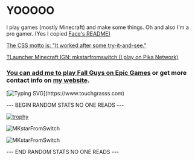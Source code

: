 
<h1 align="left">YOOOOO</h1>

I play games (mostly Minecraft) and make some things. Oh and also I'm a pro gamer. (Yes I copied <a href='github.com/face-hh'>Face's README)

The CSS motto is: "It worked after some try-it-and-see."

TLauncher Minecraft IGN: mkstarfromswitch
(I play on Pika Network) 

<h3 align="left">
  You can add me to play Fall Guys on <a href='https://store.epicgames.com/en-US/u/10cc31e3e85346a8a674ea7584e6ab84'>Epic Games</a> or get more contact info on <a  href='https://mkstarfromswitch.github.io'>my website</a>.
</h3>

[![Typing SVG](https://readme-typing-svg.herokuapp.com?size=30&lines=Click+here+to+touch+grass.)](https://www.touchgrasss.com)

--- BEGIN RANDOM STATS NO ONE READS ---

[![trophy](https://github-profile-trophy.vercel.app/?username=MKstarFromSwitch)](https://github.com/ryo-ma/github-profile-trophy)


![MKstarFromSwitch](https://github-readme-stats.vercel.app/api?username=MKstarFromSwitch&show_icons=true&theme=tokyonight&hide=["issues"])

![MKstarFromSwitch](https://github-readme-stats.vercel.app/api/top-langs?username=MKstarFromSwitch&show_icons=true&theme=tokyonight&layout=compact)

--- END RANDOM STATS NO ONE READS ---
